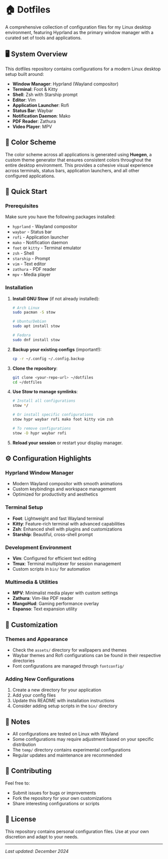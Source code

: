 # 🏠 Dotfiles

A comprehensive collection of configuration files for my Linux desktop environment, featuring Hyprland as the primary window manager with a curated set of tools and applications.

## 🖥️ System Overview

This dotfiles repository contains configurations for a modern Linux desktop setup built around:

- **Window Manager**: Hyprland (Wayland compositor)
- **Terminal**: Foot & Kitty
- **Shell**: Zsh with Starship prompt
- **Editor**: Vim
- **Application Launcher**: Rofi
- **Status Bar**: Waybar
- **Notification Daemon**: Mako
- **PDF Reader**: Zathura
- **Video Player**: MPV

## 🎨 Color Scheme

The color scheme across all applications is generated using **Huegen**, a custom theme generator that ensures consistent colors throughout the entire desktop environment. This provides a cohesive visual experience across terminals, status bars, application launchers, and all other configured applications.

## 🚀 Quick Start

### Prerequisites

Make sure you have the following packages installed:

- `hyprland` - Wayland compositor
- `waybar` - Status bar
- `rofi` - Application launcher
- `mako` - Notification daemon
- `foot` or `kitty` - Terminal emulator
- `zsh` - Shell
- `starship` - Prompt
- `vim` - Text editor
- `zathura` - PDF reader
- `mpv` - Media player

### Installation

1. **Install GNU Stow** (if not already installed):

   ```bash
   # Arch Linux
   sudo pacman -S stow

   # Ubuntu/Debian
   sudo apt install stow

   # Fedora
   sudo dnf install stow
   ```

2. **Backup your existing configs** (important!):

   ```bash
   cp -r ~/.config ~/.config.backup
   ```

3. **Clone the repository**:

   ```bash
   git clone <your-repo-url> ~/dotfiles
   cd ~/dotfiles
   ```

4. **Use Stow to manage symlinks**:

   ```bash
   # Install all configurations
   stow */

   # Or install specific configurations
   stow hypr waybar rofi mako foot kitty vim zsh

   # To remove configurations
   stow -D hypr waybar rofi
   ```

5. **Reload your session** or restart your display manager.

## ⚙️ Configuration Highlights

### Hyprland Window Manager

- Modern Wayland compositor with smooth animations
- Custom keybindings and workspace management
- Optimized for productivity and aesthetics

### Terminal Setup

- **Foot**: Lightweight and fast Wayland terminal
- **Kitty**: Feature-rich terminal with advanced capabilities
- **Zsh**: Enhanced shell with plugins and customizations
- **Starship**: Beautiful, cross-shell prompt

### Development Environment

- **Vim**: Configured for efficient text editing
- **Tmux**: Terminal multiplexer for session management
- Custom scripts in `bin/` for automation

### Multimedia & Utilities

- **MPV**: Minimalist media player with custom settings
- **Zathura**: Vim-like PDF reader
- **MangoHud**: Gaming performance overlay
- **Espanso**: Text expansion utility

## 🎨 Customization

### Themes and Appearance

- Check the `assets/` directory for wallpapers and themes
- Waybar themes and Rofi configurations can be found in their respective directories
- Font configurations are managed through `fontconfig/`

### Adding New Configurations

1. Create a new directory for your application
2. Add your config files
3. Update this README with installation instructions
4. Consider adding setup scripts in the `bin/` directory

## 📝 Notes

- All configurations are tested on Linux with Wayland
- Some configurations may require adjustment based on your specific distribution
- The `temp/` directory contains experimental configurations
- Regular updates and maintenance are recommended

## 🤝 Contributing

Feel free to:

- Submit issues for bugs or improvements
- Fork the repository for your own customizations
- Share interesting configurations or scripts

## 📄 License

This repository contains personal configuration files. Use at your own discretion and adapt to your needs.

---

_Last updated: December 2024_
